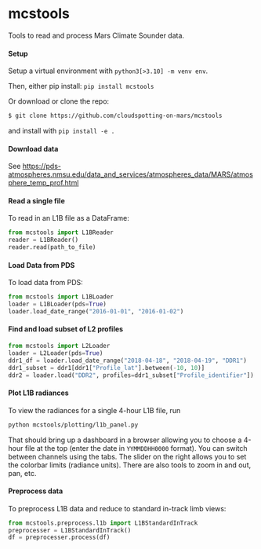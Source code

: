 # mcstools
Tools to read and process Mars Climate Sounder data.

#### Setup
Setup a virtual environment with `python3[>3.10] -m venv env`.

Then, either pip install: `pip install mcstools`

Or download or clone the repo:
```bash
$ git clone https://github.com/cloudspotting-on-mars/mcstools
```
and install with `pip install -e .`

#### Download data
See https://pds-atmospheres.nmsu.edu/data_and_services/atmospheres_data/MARS/atmosphere_temp_prof.html

#### Read a single file
To read in an L1B file as a DataFrame:
```python
from mcstools import L1BReader
reader = L1BReader()
reader.read(path_to_file)
```

#### Load Data from PDS
To load data from PDS:
```python
from mcstools import L1BLoader
loader = L1BLoader(pds=True)
loader.load_date_range("2016-01-01", "2016-01-02")
```

#### Find and load subset of L2 profiles
```python
from mcstools import L2Loader
loader = L2Loader(pds=True)
ddr1_df = loader.load_date_range("2018-04-18", "2018-04-19", "DDR1")
ddr1_subset = ddr1[ddr1["Profile_lat"].between(-10, 10)]
ddr2 = loader.load("DDR2", profiles=ddr1_subset["Profile_identifier"])
```

#### Plot L1B radiances
To view the radiances for a single 4-hour L1B file, run
```bash
python mcstools/plotting/l1b_panel.py
```

That should bring up a dashboard in a browser allowing you to choose a 4-hour file at the top
(enter the date in `YYMMDDHH0000` format).
You can switch between channels using the tabs.
The slider on the right allows you to set the colorbar limits (radiance units).
There are also tools to zoom in and out, pan, etc.

#### Preprocess data
To preprocess L1B data and reduce to standard in-track limb views:
```python
from mcstools.preprocess.l1b import L1BStandardInTrack
preprocesser = L1BStandardInTrack()
df = preprocesser.process(df)
```